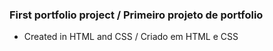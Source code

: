 ### First portfolio project / Primeiro projeto de portfolio
- Created in HTML and CSS   / Criado em HTML e CSS
